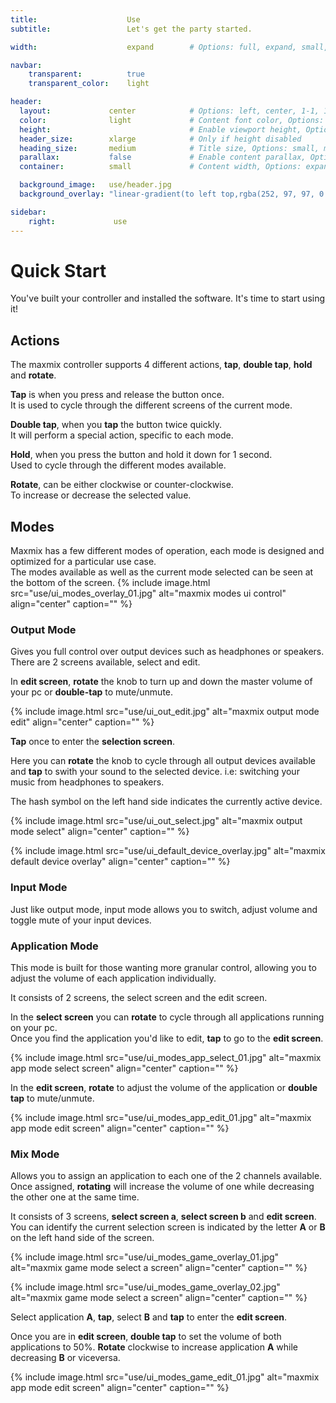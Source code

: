 ```yaml
---
title:                    Use
subtitle:                 Let's get the party started.

width:                    expand        # Options: full, expand, small, xsmall

navbar:
    transparent:          true
    transparent_color:    light

header:
  layout:             center            # Options: left, center, 1-1, 1-2, 1-3 or 2-3. Left, right options display this pages title and subtitle. 1-1, 1-2, 1-3 or 2-3 options display content of block file/s.
  color:              light             # Content font color, Options: light, dark
  height:                               # Enable viewport height, Options: full
  header_size:        xlarge            # Only if height disabled
  heading_size:       medium            # Title size, Options: small, medium, large
  parallax:           false             # Enable content parallax, Options: true
  container:          small             # Content width, Options: expand, small, xsmall

  background_image:   use/header.jpg
  background_overlay: "linear-gradient(to left top,rgba(252, 97, 97, 0.8) 0%, rgba(69, 69, 69, 0.8) 80%)"

sidebar:
    right:             use
---
```


# Quick Start

You've built your controller and installed the software. It's time to start using it!

## Actions
The maxmix controller supports 4 different actions, **tap**, **double tap**, **hold** and **rotate**.

**Tap** is when you press and release the button once.  
It is used to cycle through the different screens of the current mode.  

**Double tap**, when you **tap** the button twice quickly.   
It will perform a special action, specific to each mode.  

**Hold**, when you press the button and hold it down for 1 second.  
Used to cycle through the different modes available.  

**Rotate**, can be either clockwise or counter-clockwise.   
To increase or decrease the selected value.  

## Modes
Maxmix has a few different modes of operation, each mode is designed and optimized for a particular use case.  
The modes available as well as the current mode selected can be seen at the bottom of the screen.
{% include image.html 
    src="use/ui_modes_overlay_01.jpg"
    alt="maxmix modes ui control"
    align="center"
    caption=""
%}

### Output Mode
Gives you full control over output devices such as headphones or speakers.
There are 2 screens available, select and edit.

In **edit screen**, **rotate** the knob to turn up and down the master volume of your pc or **double-tap** to mute/unmute.

{% include image.html 
    src="use/ui_out_edit.jpg"
    alt="maxmix output mode edit"
    align="center"
    caption=""
%}

**Tap** once to enter the **selection screen**.  

Here you can **rotate** the knob to cycle through all output devices available and **tap** to swith your sound
to the selected device. i.e: switching your music from headphones to speakers.  

The hash symbol on the left hand side indicates the currently active device.  

{% include image.html 
    src="use/ui_out_select.jpg"
    alt="maxmix output mode select"
    align="center"
    caption=""
%}

{% include image.html 
    src="use/ui_default_device_overlay.jpg"
    alt="maxmix default device overlay"
    align="center"
    caption=""
%}

### Input Mode
Just like output mode, input mode allows you to switch, adjust volume and toggle mute of your input devices.

### Application Mode
This mode is built for those wanting more granular control, allowing you to adjust the volume of each application individually.

It consists of 2 screens, the select screen and the edit screen.

In the **select screen** you can **rotate** to cycle through all applications running on your pc.  
Once you find the application you'd like to edit, **tap** to go to the **edit screen**.

{% include image.html 
    src="use/ui_modes_app_select_01.jpg"
    alt="maxmix app mode select screen"
    align="center"
    caption=""
%}

In the **edit screen**, **rotate** to adjust the volume of the application or **double tap** to mute/unmute.

{% include image.html 
    src="use/ui_modes_app_edit_01.jpg"
    alt="maxmix app mode edit screen"
    align="center"
    caption=""
%}

### Mix Mode
Allows you to assign an application to each one of the 2 channels available. Once assigned, **rotating** will increase the volume of one while decreasing the other one at the same time.

It consists of 3 screens, **select screen a**, **select screen b** and **edit screen**.  
You can identify the current selection screen is indicated by the letter **A** or **B** on the left hand side of the screen.

{% include image.html 
    src="use/ui_modes_game_overlay_01.jpg"
    alt="maxmix game mode select a screen"
    align="center"
    caption=""
%}

{% include image.html 
    src="use/ui_modes_game_overlay_02.jpg"
    alt="maxmix game mode select a screen"
    align="center"
    caption=""
%}

Select application **A**, **tap**, select **B** and **tap** to enter the **edit screen**.  

Once you are in **edit screen**, **double tap** to set the volume of both applications to 50%. **Rotate** clockwise to increase application **A** while decreasing **B** or viceversa.

{% include image.html 
    src="use/ui_modes_game_edit_01.jpg"
    alt="maxmix app mode edit screen"
    align="center"
    caption=""
%}